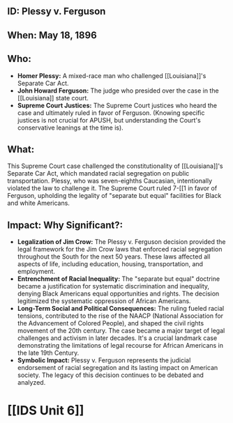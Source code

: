 ## ID: Plessy v. Ferguson

## When: May 18, 1896

## Who:
* **Homer Plessy:** A mixed-race man who challenged [[Louisiana]]'s Separate Car Act.
* **John Howard Ferguson:** The judge who presided over the case in the [[Louisiana]] state court.
* **Supreme Court Justices:**  The Supreme Court justices who heard the case and ultimately ruled in favor of Ferguson.  (Knowing specific justices is not crucial for APUSH, but understanding the Court's conservative leanings at the time is).

## What:
This Supreme Court case challenged the constitutionality of [[Louisiana]]'s Separate Car Act, which mandated racial segregation on public transportation.  Plessy, who was seven-eighths Caucasian, intentionally violated the law to challenge it. The Supreme Court ruled 7-[[1 in favor of Ferguson, upholding the legality of "separate but equal" facilities for Black and white Americans.

## Impact: Why Significant?:
* **Legalization of Jim Crow:** The Plessy v. Ferguson decision provided the legal framework for the Jim Crow laws that enforced racial segregation throughout the South for the next 50 years. These laws affected all aspects of life, including education, housing, transportation, and employment.
* **Entrenchment of Racial Inequality:** The "separate but equal" doctrine became a justification for systematic discrimination and inequality, denying Black Americans equal opportunities and rights.  The decision legitimized the systematic oppression of African Americans.
* **Long-Term Social and Political Consequences:** The ruling fueled racial tensions, contributed to the rise of the NAACP (National Association for the Advancement of Colored People), and shaped the civil rights movement of the 20th century. The case became a major target of legal challenges and activism in later decades.  It's a crucial landmark case demonstrating the limitations of legal recourse for African Americans in the late 19th Century.
* **Symbolic Impact:** Plessy v. Ferguson represents the judicial endorsement of racial segregation and its lasting impact on American society. The legacy of this decision continues to be debated and analyzed.

# [[IDS Unit 6]]